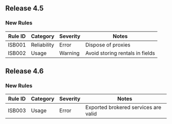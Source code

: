 ﻿## Release 4.5

### New Rules

Rule ID | Category | Severity | Notes
--------|----------|----------|-------
ISB001  | Reliability | Error | Dispose of proxies
ISB002  | Usage | Warning | Avoid storing rentals in fields

## Release 4.6

### New Rules

Rule ID | Category | Severity | Notes
--------|----------|----------|-------
ISB003  | Usage | Error | Exported brokered services are valid
